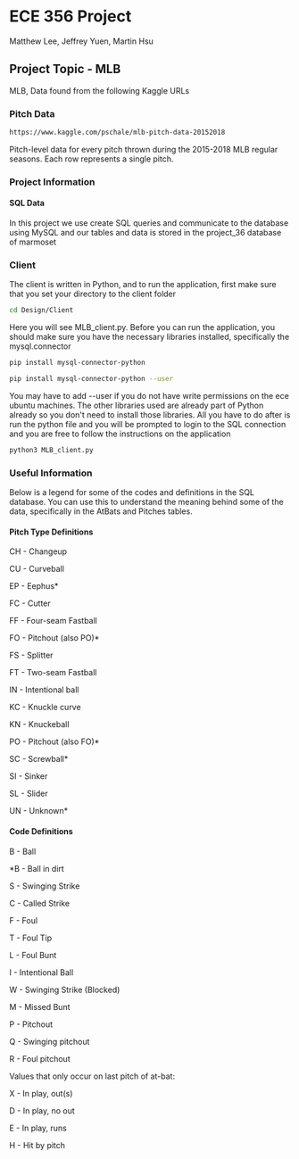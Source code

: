 # ECE 356 Project

Matthew Lee, Jeffrey Yuen, Martin Hsu

## Project Topic - MLB

MLB, Data found from the following Kaggle URLs

### Pitch Data

```bash
https://www.kaggle.com/pschale/mlb-pitch-data-20152018
```

Pitch-level data for every pitch thrown during the 2015-2018 MLB regular seasons. Each row represents a single pitch.

### Project Information
#### SQL Data
In this project we use create SQL queries and communicate to the database using MySQL and our tables and data is stored in the project_36 database of marmoset
### Client 
The client is written in Python, and to run the application, first make sure that you set your directory to the client folder 

```bash
cd Design/Client
```
Here you will see MLB_client.py. Before you can run the application, you should make sure you have the necessary libraries installed, specifically the mysql.connector 

```bash
pip install mysql-connector-python
```
```bash
pip install mysql-connector-python --user
```
You may have to add --user if you do not have write permissions on the ece ubuntu machines. 
The other libraries used are already part of Python already so you don't need to install those libraries. All you have to do after is run the python file and you will be prompted to login to the SQL connection and you are free to follow the instructions on the application 

```bash
python3 MLB_client.py
```
### Useful Information
Below is a legend for some of the codes and definitions in the SQL database. You can use this to understand the meaning behind some of the data, specifically in the AtBats and Pitches tables. 

#### Pitch Type Definitions
CH - Changeup

CU - Curveball

EP - Eephus*

FC - Cutter

FF - Four-seam Fastball

FO - Pitchout (also PO)*

FS - Splitter

FT - Two-seam Fastball

IN - Intentional ball

KC - Knuckle curve

KN - Knuckeball

PO - Pitchout (also FO)*

SC - Screwball*

SI - Sinker

SL - Slider

UN - Unknown*

#### Code Definitions 
B - Ball

*B - Ball in dirt

S - Swinging Strike

C - Called Strike

F - Foul

T - Foul Tip

L - Foul Bunt

I - Intentional Ball

W - Swinging Strike (Blocked)

M - Missed Bunt

P - Pitchout

Q - Swinging pitchout

R - Foul pitchout

Values that only occur on last pitch of at-bat:

X - In play, out(s)

D - In play, no out

E - In play, runs

H - Hit by pitch
